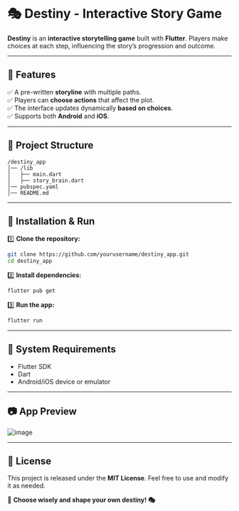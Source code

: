 # 🎭 **Destiny - Interactive Story Game**  

**Destiny** is an **interactive storytelling game** built with **Flutter**. Players make choices at each step, influencing the story’s progression and outcome.  

---

## 📌 **Features**  
✅ A pre-written **storyline** with multiple paths.  
✅ Players can **choose actions** that affect the plot.  
✅ The interface updates dynamically **based on choices**.  
✅ Supports both **Android** and **iOS**.  

---

## 📂 **Project Structure**  
```
/destiny_app
│── /lib
│   ├── main.dart
│   ├── story_brain.dart
│── pubspec.yaml
│── README.md
```

---

## 🚀 **Installation & Run**  

1️⃣ **Clone the repository:**  
```sh
git clone https://github.com/yourusername/destiny_app.git
cd destiny_app
```

2️⃣ **Install dependencies:**  
```sh
flutter pub get
```

3️⃣ **Run the app:**  
```sh
flutter run
```

---

## 📌 **System Requirements**  
- Flutter SDK  
- Dart  
- Android/iOS device or emulator  

---

## 📷 **App Preview**  
 
![image](https://github.com/user-attachments/assets/cdc4bd67-f0d5-473e-82ce-5232d7573e66)

---

## 📜 **License**  
This project is released under the **MIT License**. Feel free to use and modify it as needed.  

🚀 **Choose wisely and shape your own destiny! 🎭**
